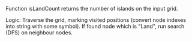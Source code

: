Function isLandCount returns the number of islands on the input grid.

Logic:
Traverse the grid, marking visited positions (convert node indexes into string with some symbol). If found node which is "Land", run search (DFS) on neighbour nodes. 